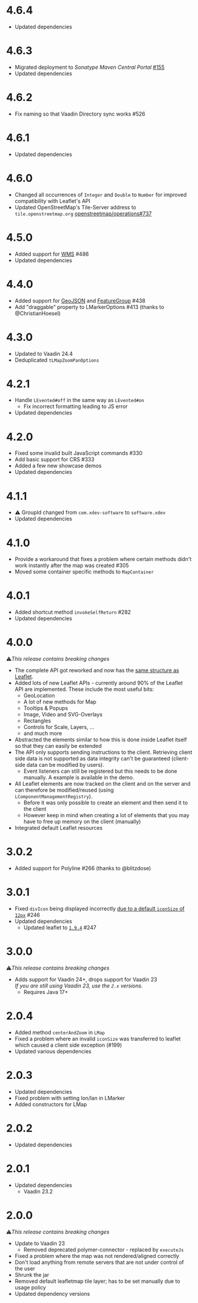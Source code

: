 # 4.6.4
* Updated dependencies

# 4.6.3
* Migrated deployment to _Sonatype Maven Central Portal_ [#155](https://github.com/xdev-software/standard-maven-template/issues/155)
* Updated dependencies

# 4.6.2
* Fix naming so that Vaadin Directory sync works #526

# 4.6.1
* Updated dependencies

# 4.6.0
* Changed all occurrences of ``Integer`` and ``Double`` to ``Number`` for improved compatibility with Leaflet's API
* Updated OpenStreetMap's Tile-Server address to ``tile.openstreetmap.org`` [openstreetmap/operations#737](https://github.com/openstreetmap/operations/issues/737)

# 4.5.0
* Added support for [WMS](https://leafletjs.com/reference.html#tilelayer-wms) #486
* Updated dependencies

# 4.4.0
* Added support for [GeoJSON](https://leafletjs.com/reference.html#geojson) and [FeatureGroup](https://leafletjs.com/reference.html#featuregroup) #438
* Add "draggable" property to LMarkerOptions #413 (thanks to @ChristianHoesel)

# 4.3.0
* Updated to Vaadin 24.4
* Deduplicated ``tLMapZoomPanOptions``

# 4.2.1
* Handle ``LEvented#off`` in the same way as ``LEvented#on``
  * Fix incorrect formatting leading to JS error
* Updated dependencies

# 4.2.0
* Fixed some invalid built JavaScript commands #330
* Add basic support for CRS #333
* Added a few new showcase demos
* Updated dependencies

# 4.1.1
* ⚠️ GroupId changed from ``com.xdev-software`` to ``software.xdev``
* Updated dependencies

# 4.1.0
* Provide a workaround that fixes a problem where certain methods didn't work instantly after the map was created #305
* Moved some container specific methods to ``MapContainer``

# 4.0.1
* Added shortcut method ``invokeSelfReturn`` #282
* Updated dependencies

# 4.0.0
⚠️<i>This release contains breaking changes</i>

* The complete API got reworked and now has the [same structure as Leaflet](https://leafletjs.com/reference.html).
* Added lots of new Leaflet APIs - currently around 90% of the Leaflet API are implemented. These include the most useful bits:
  * GeoLocation
  * A lot of new methods for Map
  * Tooltips & Popups
  * Image, Video and SVG-Overlays
  * Rectangles
  * Controls for Scale, Layers, ...
  * and much more
* Abstracted the elements similar to how this is done inside Leaflet itself so that they can easily be extended
* The API only supports sending instructions to the client. Retrieving client side data is not supported as data integrity can't be guaranteed (client-side data can be modified by users).
  * Event listeners can still be registered but this needs to be done manually. A example is available in the demo.
* All Leaflet elements are now tracked on the client and on the server and can therefore be modified/reused (using ``LComponentManagementRegistry``).
  * Before it was only possible to create an element and then send it to the client
  * However keep in mind when creating a lot of elements that you may have to free up memory on the client (manually)
* Integrated default Leaflet resources

# 3.0.2
* Added support for Polyline #266 (thanks to @blitzdose)

# 3.0.1
* Fixed ``divIcon`` being displayed incorrectly [due to a default ``iconSize`` of ``12px``](https://github.com/Leaflet/Leaflet/issues/4238) #246
* Updated dependencies
  * Updated leaflet to [``1.9.4``](https://github.com/Leaflet/Leaflet/blob/b6b56f6e707142c177fad2f67827a5007e56736a/CHANGELOG.md#194-2023-05-18) #247

# 3.0.0
⚠️<i>This release contains breaking changes</i>

* Adds support for Vaadin 24+, drops support for Vaadin 23<br/>
  <i>If you are still using Vaadin 23, use the ``2.x`` versions.</i>
  * Requires Java 17+

# 2.0.4
* Added method ``centerAndZoom`` in ``LMap``
* Fixed a problem where an invalid ``iconSize`` was transferred to leaflet which caused a client side exception (#199)
* Updated various dependencies

# 2.0.3
* Updated dependencies
* Fixed problem with setting lon/lan in LMarker
* Added constructors for LMap

# 2.0.2
* Updated dependencies

# 2.0.1
* Updated dependencies
  * Vaadin 23.2

# 2.0.0
⚠️<i>This release contains breaking changes</i>

* Update to Vaadin 23
  * Removed deprecated polymer-connector - replaced by ``executeJs``
* Fixed a problem where the map was not rendered/aligned correctly
* Don't load anything from remote servers that are not under control of the user
* Shrunk the jar
* Removed default leafletmap tile layer; has to be set manually due to usage policy
* Updated dependency versions
